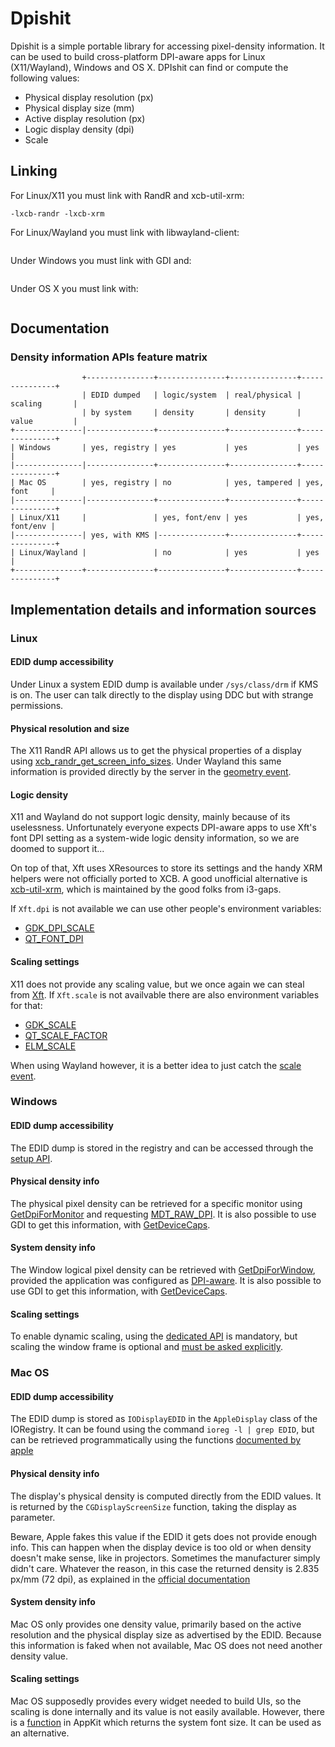 # Dpishit
Dpishit is a simple portable library for accessing pixel-density information.
It can be used to build cross-platform DPI-aware apps for Linux (X11/Wayland),
Windows and OS X. DPIshit can find or compute the following values:
 - Physical display resolution (px)
 - Physical display size (mm)
 - Active display resolution (px)
 - Logic display density (dpi)
 - Scale



## Linking
For Linux/X11 you must link with RandR and xcb-util-xrm:
```
-lxcb-randr -lxcb-xrm
```

For Linux/Wayland you must link with libwayland-client:
```
```

Under Windows you must link with GDI and:
```
```

Under OS X you must link with:
```
```



## Documentation
### 
### Density information APIs feature matrix
```
                +---------------+---------------+---------------+---------------+
                | EDID dumped   | logic/system  | real/physical | scaling       |
                | by system     | density       | density       | value         |
+---------------|---------------+---------------+---------------+---------------+
| Windows       | yes, registry | yes           | yes           | yes           |
|---------------|---------------+---------------+---------------+---------------+
| Mac OS        | yes, registry | no            | yes, tampered | yes, font     |
|---------------|---------------+---------------+---------------+---------------+
| Linux/X11     |               | yes, font/env | yes           | yes, font/env |
|---------------| yes, with KMS |---------------+---------------+---------------+
| Linux/Wayland |               | no            | yes           | yes           |
+---------------+---------------+---------------+---------------+---------------+
```



## Implementation details and information sources
### Linux
#### EDID dump accessibility
Under Linux a system EDID dump is available under `/sys/class/drm` if KMS is on.
The user can talk directly to the display using DDC but with strange permissions.

#### Physical resolution and size
The X11 RandR API allows us to get the physical properties of a display using
[xcb_randr_get_screen_info_sizes](https://xcb.freedesktop.org/manual/group__XCB__RandR__API.html).
Under Wayland this same information is provided directly by the server in the
[geometry event](https://wayland-book.com/registry/server-side.html).

#### Logic density
X11 and Wayland do not support logic density, mainly because of its uselessness.
Unfortunately everyone expects DPI-aware apps to use Xft's font DPI setting as a
system-wide logic density information, so we are doomed to support it...

On top of that, Xft uses XResources to store its settings and the handy XRM
helpers were not officially ported to XCB. A good unofficial alternative is
[xcb-util-xrm](https://github.com/Airblader/xcb-util-xrm),
which is maintained by the good folks from i3-gaps.

If `Xft.dpi` is not available we can use other people's environment variables:
 - [GDK_DPI_SCALE](https://developer.gnome.org/gtk3/stable/gtk-x11.html)
 - [QT_FONT_DPI](https://bugreports.qt.io/browse/QTBUG-53022)

#### Scaling settings
X11 does not provide any scaling value, but we once again we can steal from
[Xft](https://www.keithp.com/~keithp/render/Xft.tutorial).
If `Xft.scale` is not availvable there are also environment variables for that:
 - [GDK_SCALE](https://developer.gnome.org/gtk3/stable/gtk-x11.html)
 - [QT_SCALE_FACTOR](https://doc.qt.io/qt-5/highdpi.html)
 - [ELM_SCALE](https://phab.enlightenment.org/w/elementary/)

When using Wayland however, it is a better idea to just catch the
[scale event](https://wayland-book.com/surfaces-in-depth/hidpi.html).



### Windows
#### EDID dump accessibility
The EDID dump is stored in the registry and can be accessed through the
[setup API](https://docs.microsoft.com/en-us/windows/win32/api/setupapi/nf-setupapi-setupdiopendevregkey).

#### Physical density info
The physical pixel density can be retrieved for a specific monitor using
[GetDpiForMonitor](https://docs.microsoft.com/en-us/windows/win32/api/shellscalingapi/nf-shellscalingapi-getdpiformonitor)
and requesting
[MDT_RAW_DPI](https://docs.microsoft.com/en-us/windows/win32/api/shellscalingapi/ne-shellscalingapi-monitor_dpi_type).
It is also possible to use GDI to get this information, with
[GetDeviceCaps](https://docs.microsoft.com/en-us/windows/win32/api/wingdi/nf-wingdi-getdevicecaps).

#### System density info
The Window logical pixel density can be retrieved with
[GetDpiForWindow](https://docs.microsoft.com/en-us/windows/win32/api/winuser/nf-winuser-getdpiforwindow),
provided the application was configured as
[DPI-aware](https://docs.microsoft.com/en-us/windows/win32/api/winuser/nf-winuser-setthreaddpiawarenesscontext).
It is also possible to use GDI to get this information, with
[GetDeviceCaps](https://docs.microsoft.com/en-us/windows/win32/api/wingdi/nf-wingdi-getdevicecaps).

#### Scaling settings
To enable dynamic scaling, using the
[dedicated API](https://docs.microsoft.com/en-us/windows/win32/api/shellscalingapi/nf-shellscalingapi-getscalefactorformonitor)
is mandatory, but scaling the window frame is optional and
[must be asked explicitly](https://docs.microsoft.com/en-us/windows/win32/api/winuser/nf-winuser-enablenonclientdpiscaling).



### Mac OS
#### EDID dump accessibility
The EDID dump is stored as `IODisplayEDID` in the `AppleDisplay` class of the
IORegistry. It can be found using the command `ioreg -l | grep EDID`, but can
be retrieved programmatically using the functions
[documented by apple](https://developer.apple.com/documentation/kernel/iokit_fundamentals/registry_utilities?language=occ)

#### Physical density info
The display's physical density is computed directly from the EDID values.
It is returned by the `CGDisplayScreenSize` function, taking the display as parameter.

Beware, Apple fakes this value if the EDID it gets does not provide enough info.
This can happen when the display device is too old or when density doesn't make
sense, like in projectors. Sometimes the manufacturer simply didn't care.
Whatever the reason, in this case the returned density is 2.835 px/mm (72 dpi),
as explained in the [official documentation](https://developer.apple.com/documentation/coregraphics/1456599-cgdisplayscreensize)

#### System density info
Mac OS only provides one density value, primarily based on the active resolution
and the physical display size as advertised by the EDID. Because this information
is faked when not available, Mac OS does not need another density value.

#### Scaling settings
Mac OS supposedly provides every widget needed to build UIs, so the scaling
is done internally and its value is not easily available.
However, there is a [function](https://developer.apple.com/documentation/appkit/nsfont/1531931-systemfontsize?language=objc)
in AppKit which returns the system font size. It can be used as an alternative.
